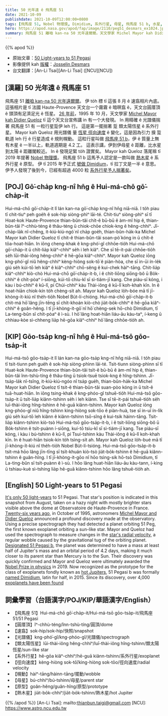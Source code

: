 ```yaml
---
title: 50 光年遠 ê 飛馬座 51
date: 2021-10-09
publishdate: 2021-10-09T12:00:00+0800
tags: [飛馬座 51, Nobel 物理獎, Dimidium, 系外行星, 母星, 飛馬座 51 b, 水星, 太陽]
hero: https://apod.nasa.gov/apod/fap/image/2110/peg51_desmars_ex1024.jpg
summary: 飛馬座 51 離咱 kan-na 50 光年遠爾爾。天文學家 Michel Mayor kah Didier Queloz 用精確 ê 光譜儀揣著 飛馬座 51 有 一粒行星踅伊 leh 行。
---
```


{{% apod %}}

- 原始文章：[50 Light-years to 51 Pegasi](https://apod.nasa.gov/apod/ap211009.html)
- 影像提供 kah [版權][copyright]：[Josselin Desmars](http://josselin.desmars.free.fr/work/)
- 台文翻譯：[An-Li Tsai][An-Li Tsai] ([NCU][NCU])

## [漢羅] 50 光年遠 ê 飛馬座 51
飛馬座 51 [離咱 kan-na 50 光年遠爾爾][It's only 50 light-years]。
伊 to̍h 標 tī 這張 8 月 ê 速翕相片內底。
這張相片是 tī 法國 Haute-Provence 天文台一个霧霧 ê 暗暝翕 ê，天文台圓厝頂 ê 頭頂有足濟足光 ê 恆星。
[26 年前][Twenty-six years ago]，1995 年 10 月，天文學家 [Michel Mayor kah Didier Queloz][Michel Mayor and Didier Queloz] tī 這个天文台宣佈講 in 有一个大發現。
In 用精確 ê 光譜儀揣著 飛馬座 51 有 一粒行星踅伊 leh 行。
這是第一擺揣著 踅 類太陽恆星 ê 系外行星。
Mayor kah Queloz 用光譜儀 量 [恆星 徑向速度][star's radial velocity] ê 變化，這是因為引力 搝 踅軌道 leh 行 ê 行星造成 ê 規則幌動。
這粒行星叫做 [飛馬座 51 b][Designated 51 Pegasi b]，伊 ê 質量上無有木星 ê 一半以上，軌道週期是 4.2 工。
這表示講，伊到伊母星 ê 距離，比水星到太陽 ê 距離閣較近。
In ê 發現足緊 to̍h 證實矣。
Mayor kah Queloz 落尾嘛 tī 2019 年提著 [Nobel 物理獎][Nobel Prize in physics]。
飛馬座 51 b 這馬予人認定是一款叫做 [熱木星][hot Jupiters] ê 系外行星 ê 原型。
伊 tī 2015 年予正式 [號做 Dimidium][named Dimidium]，tī 拉丁文是一半 ê 意思。
伊予人發現了後到今，已經有超過 4000 粒 [系外行星予人揣著矣][exoplanets have been found]。

## [POJ] Gō͘-cha̍p kng-nî hn̄g ê Hui-má-chō gō͘-cha̍p-it
Hui-má-chō gō͘-cha̍p-it lî lán kan-na gō͘-cha̍p kng-nî hn̄g niā-niā.
I to̍h piau tī chit-tiuⁿ peh goe̍h ê sok-hip siòng-phìⁿ lāi-té.
Chit-tiuⁿ siòng-phìⁿ sī tī Hoat-kok Haute-Provence thian-bûn-tâi chi̍t-ê bū-bū ê àm-mî hip ê, thian-bûn-tâi îⁿ-chhù-téng ê thâu-téng ū chiok-chōe chiok-kng ê hêng-chhiⁿ.
Jī-cha̍p-la̍k nî-chêng, it-kiú-kiú-ngó͘ nî cha̍p goe̍h, thian-bûn-ha̍k-ka Michel Mayor kah Didier Queloz tī chit-ê thian-bûn-tâi soan-pò͘ kóng in ū chi̍t-ê tōa-hoat-hiān.
In iōng cheng-khak ê kng-phó͘-gî chhōe-tio̍h Hui-má-chō gō͘-cha̍p-it ū chi̍t-lia̍p kiâⁿ-chhiⁿ se̍h i leh kiâⁿ.
Che sī tē-it-pái chhōe-tio̍h se̍h lūi-thài-iông hêng-chhiⁿ ê hē-gōa kiâⁿ-chhiⁿ.
Mayor kah Queloz iōng kng-phó͘-gî niû hêng-chhiⁿ kèng-hiòng sok-tō͘ ê piàn-hòa, che sī in-ūi ín-le̍k giú se̍h kúi-tō leh kiâⁿ ê kiâⁿ-chhiⁿ chō-sêng ê kui-chek hàiⁿ-tāng.
Chit-lia̍p kiâⁿ-chhiⁿ kiò-chò Hui-má-chō gō͘-cha̍p-it-b, i ê chit-liōng siōng-bô ū Bo̍k-chhiⁿ ê chi̍t-pòaⁿ í-siōng, kúi-tō chiu-kî sī sì-tiám-jī kang.
Che piáu-sī kóng, i kàu i bú-chhiⁿ ê kū-lî, pí Chúi-chhiⁿ kàu Thài-iông ê kū-lî koh-khah kīn.
In ê hoat-hiān chiok-kín to̍h chèng-si̍t ah.
Mayor kah Queloz lo̍h-bóe mā tī jī-khòng-i̍t-kiú nî the̍h-tio̍h Nobel Bu̍t-lí-chióng.
Hui-má-chō gō͘-cha̍p-it-b chit-má hō͘ lâng jīn-tēng sī chi̍t-khoán kiò-chò jia̍t-bo̍k-chhiⁿ ê hē-gōa kiâⁿ-chhiⁿ ê goân-hêng.
I tī jī-khòng-it-gō͘ nî hō͘ chèng-sek hō-chò Dimidium, tī La-teng-bûn sī chi̍t-pòaⁿ ê ì-sù.
I hō͘ lâng hoat-hiān liáu-āu kàu-taⁿ, í-keng ū chhiau-kòe sì-chheng lia̍p hē-gōa kiâⁿ-chhiⁿ hō͘ lâng chhōe-tio̍h ah.

## [KIP] Gōo-tsa̍p kng-nî hn̄g ê Hui-má-tsō gōo-tsa̍p-it
Hui-má-tsō gōo-tsa̍p-it lî lán kan-na gōo-tsa̍p kng-nî hn̄g niā-niā.
I to̍h piau tī tsit-tiunn peh gue̍h ê sok-hip siòng-phìnn lāi-té.
Tsit-tiunn siòng-phìnn sī tī Huat-kok Haute-Provence thian-bûn-tâi tsi̍t-ê bū-bū ê àm-mî hip ê, thian-bûn-tâi înn-tshù-tíng ê thâu-tíng ū tsiok-tsuē tsiok-kng ê hîng-tshinn.
Jī-tsa̍p-la̍k nî-tsîng, it-kiú-kiú-ngóo nî tsa̍p gue̍h, thian-bûn-ha̍k-ka Michel Mayor kah Didier Queloz tī tsit-ê thian-bûn-tâi suan-pòo kóng in ū tsi̍t-ê tuā-huat-hiān.
In iōng tsing-khak ê kng-phóo-gî tshuē-tio̍h Hui-má-tsō gōo-tsa̍p-it ū tsi̍t-lia̍p kiânn-tshinn se̍h i leh kiânn.
Tse sī tē-it-pái tshuē-tio̍h se̍h luī-thài-iông hîng-tshinn ê hē-guā kiânn-tshinn.
Mayor kah Queloz iōng kng-phóo-gî niû hîng-tshinn kìng-hiòng sok-tōo ê piàn-huà, tse sī in-uī ín-li̍k giú se̍h kuí-tō leh kiânn ê kiânn-tshinn tsō-sîng ê kui-tsik hàinn-tāng.
Tsit-lia̍p kiânn-tshinn kiò-tsò Hui-má-tsō gōo-tsa̍p-it-b, i ê tsit-liōng siōng-bô ū Bo̍k-tshinn ê tsi̍t-puànn í-siōng, kuí-tō tsiu-kî sī sì-tiám-jī kang.
Tse piáu-sī kóng, i kàu i bú-tshinn ê kū-lî, pí Tsuí-tshinn kàu Thài-iông ê kū-lî koh-khah kīn.
In ê huat-hiān tsiok-kín to̍h tsìng-si̍t ah.
Mayor kah Queloz lo̍h-bué mā tī jī-khòng-i̍t-kiú nî the̍h-tio̍h Nobel Bu̍t-lí-tsióng.
Hui-má-tsō gōo-tsa̍p-it-b tsit-má hōo lâng jīn-tīng sī tsi̍t-khuán kiò-tsò jia̍t-bo̍k-tshinn ê hē-guā kiânn-tshinn ê guân-hîng.
I tī jī-khòng-it-gōo nî hōo tsìng-sik hō-tsò Dimidium, tī La-ting-bûn sī tsi̍t-puànn ê ì-sù.
I hōo lâng huat-hiān liáu-āu kàu-tann, í-king ū tshiau-kuè sì-tshing lia̍p hē-guā kiânn-tshinn hōo lâng tshuē-tio̍h ah.

## [English] 50 Light-years to 51 Pegasi
[It's only 50 light-years][It's only 50 light-years] to 51 Pegasi.
That star's position is indicated in this snapshot from August, taken on a hazy night with mostly brighter stars visible above the dome at Observatoire de Haute-Provence in France.
[Twenty-six years ago][Twenty-six years ago], in October of 1995, astronomers [Michel Mayor and Didier Queloz][Michel Mayor and Didier Queloz] announced a profound discovery made at the observatory.
Using a precise spectrograph they had detected a planet orbiting 51 Peg, the first known exoplanet orbiting a sun-like star.
Mayor and Queloz had used the spectrograph to measure changes in the [star's radial velocity][star's radial velocity], a regular wobble caused by the gravitational tug of the orbiting planet.
[Designated 51 Pegasi b][Designated 51 Pegasi b], the planet was determined to have a mass at least half of Jupiter's mass and an orbital period of 4.2 days, making it much closer to its parent star than Mercury is to the Sun.
Their discovery was quickly confirmed and Mayor and Queloz were ultimately awarded the [Nobel Prize in physics][Nobel Prize in physics] in 2019.
Now recognized as the prototype for the class of exoplanets fondly known as [hot Jupiters][hot Jupiters], 51 Pegasi b was formally [named Dimidium][named Dimidium], latin for half, in 2015.
Since its discovery, over 4,000 [exoplanets have been found][exoplanets have been found]

## 詞彙學習（台語漢字/POJ/KIP/華語漢字/English）
- 【飛馬座 51】Hui-má-chō gō͘-cha̍p-it/Hui-má-tsō gōo-tsa̍p-it/飛馬座 51/51 Pegasi
- 【圓厝頂】îⁿ-chhù-téng/înn-tshù-tíng/圓頂/dome
- 【速翕】sok-hip/sok-hip/快照/snapshot
- 【光譜儀】kng-phó͘-gî/kng-phóo-gî/光譜儀/spectrograph
- 【類太陽恆星】lūi-thài-iông hêng-chhiⁿ/luī-thài-iông hîng-tshinn/類太陽恆星/sun-like star
- 【系外行星】hē-gōa kiâⁿ-chhiⁿ/hē-guā kiânn-tshinn/系外行星/exoplanet
- 【徑向速度】kèng-hiòng sok-tō͘/kìng-hiòng sok-tōo/徑向速度/radial velocity
- 【幌動】hàiⁿ-tāng/hàinn-tāng/擺動/wobble
- 【母星】bú-chhiⁿ/bú-tshinn/母星/parent star
- 【原型】goân-hêng/guân-hîng/原型/prototype
- 【熱木星】jia̍t-bo̍k-chhiⁿ/jia̍t-bo̍k-tshinn/熱木星/hot Jupiter

{{% /apod %}}
[An-Li Tsai]: mailto:thianbun.taigi@gmail.com
[NCU]: https://www.astro.ncu.edu.tw

[copyright]: https://apod.nasa.gov/apod/fap/lib/about_apod.html#srapply

[It's only 50 light-years]:https://exoplanets.nasa.gov/exoplanet-catalog/7001/51-pegasi-b/
[Twenty-six years ago]:https://apod.nasa.gov/apod/ap951201.html
[Michel Mayor and Didier Queloz]:https://ui.adsabs.harvard.edu/abs/1995Natur.378..355M/abstract
[star's radial velocity]:https://www.planetary.org/articles/color-shifting-stars-the-radial-velocity-method
[Designated 51 Pegasi b]:https://exoplanets.nasa.gov/exoplanet-catalog/7001/51-pegasi-b/
[Nobel Prize in physics]:https://www.nobelprize.org/prizes/physics/2019/summary/
[hot Jupiters]:https://arxiv.org/abs/1801.06117
[named Dimidium]:https://earthsky.org/space/this-date-in-science-first-planet-discovered-around-sunlike-star/
[exoplanets have been found]:https://exoplanets.nasa.gov/faq/6/how-many-exoplanets-are-there/
